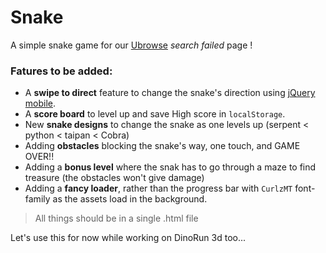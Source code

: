 # Snake

A simple snake game for our [Ubrowse](https://sites.google.com/site/ubrowseapp/) _search failed_ page !

### Fatures to be added:
  * A **swipe to direct** feature to change the snake's direction using [jQuery mobile](https://jquerymobile.com).
  * A **score board** to level up and save High score in `localStorage`.
  * New **snake designs** to change the snake as one levels up (serpent < python < taipan < Cobra)
  * Adding **obstacles** blocking the snake's way, one touch, and GAME OVER!!
  * Adding a **bonus level** where the snak has to go through a maze to find treasure (the obstacles won't give damage)
  * Adding a **fancy loader**, rather than the progress bar with `CurlzMT` font-family as the assets load in the background.
  
 > All things should be in a single .html file


Let's use this for now while working on DinoRun 3d too...
